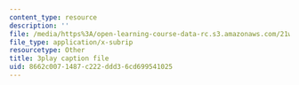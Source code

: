 ```yaml
---
content_type: resource
description: ''
file: /media/https%3A/open-learning-course-data-rc.s3.amazonaws.com/21w-763j-transmedia-storytelling-modern-science-fiction-spring-2014/8662c0071487c222ddd36cd699541025_484766.srt
file_type: application/x-subrip
resourcetype: Other
title: 3play caption file
uid: 8662c007-1487-c222-ddd3-6cd699541025
---
```

